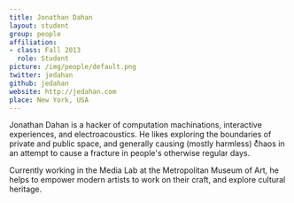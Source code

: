 ```yaml
---
title: Jonathan Dahan
layout: student
group: people
affiliation:
- class: Fall 2013
  role: Student
picture: /img/people/default.png
twitter: jedahan
github: jedahan
website: http://jedahan.com
place: New York, USA
---
```

Jonathan Dahan is a hacker of computation machinations, interactive experiences, and electroacoustics. He likes exploring the boundaries of private and public space, and generally causing (mostly harmless) c̉̊haos in an attempt to cause a fracture in people's otherwise regular days.

Currently working in the Media Lab at the Metropolitan Museum of Art, he helps to empower modern artists to work on their craft, and explore cultural heritage.

